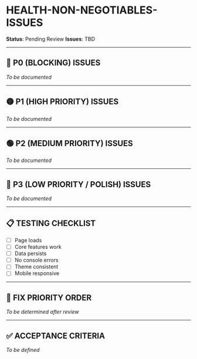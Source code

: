 # HEALTH-NON-NEGOTIABLES-ISSUES 
**Status**: Pending Review
**Issues**: TBD

---

## 🔴 P0 (BLOCKING) ISSUES

*To be documented*

---

## 🟡 P1 (HIGH PRIORITY) ISSUES

*To be documented*

---

## 🟢 P2 (MEDIUM PRIORITY) ISSUES

*To be documented*

---

## 🔵 P3 (LOW PRIORITY / POLISH) ISSUES

*To be documented*

---

## 📋 TESTING CHECKLIST

- [ ] Page loads
- [ ] Core features work
- [ ] Data persists
- [ ] No console errors
- [ ] Theme consistent
- [ ] Mobile responsive

---

## 🎯 FIX PRIORITY ORDER

*To be determined after review*

---

## ✅ ACCEPTANCE CRITERIA

*To be defined*
